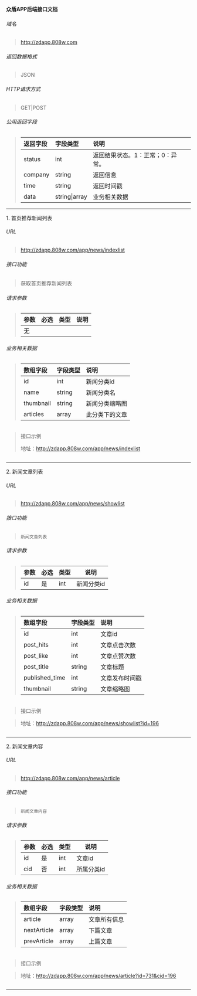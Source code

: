 **众盾APP后端接口文档**

###### 域名
> http://zdapp.808w.com

###### 返回数据格式
> JSON

###### HTTP请求方式
> GET|POST



###### 公用返回字段

> | 返回字段 | 字段类型      | 说明                             |
> | :------- | :------------ | :------------------------------- |
> | status   | int           | 返回结果状态。1：正常；0：异常。 |
> | company  | string        | 返回信息                         |
> | time     | string        | 返回时间戳                       |
> | data     | string\|array | 业务相关数据                     |



------



1\. 首页推荐新闻列表

###### URL 

> http://zdapp.808w.com/app/news/indexlist

###### 接口功能
> 获取首页推荐新闻列表

###### 请求参数
> | 参数 | 必选 | 类型 | 说明 |
> | :--- | :--- | :--- | ---- |
> | 无   |      |      |      |

###### 业务相关数据
> | 数组字段  | 字段类型 | 说明           |
> | :-------- | :------- | :------------- |
> | id        | int      | 新闻分类id     |
> | name      | string   | 新闻分类名     |
> | thumbnail | string   | 新闻分类缩略图 |
> | articles  | array    | 此分类下的文章 |

###### 



> 接口示例
>
> 地址：http://zdapp.808w.com/app/news/indexlist

``` javascript

```

------

2\. 新闻文章列表

###### URL 

> http://zdapp.808w.com/app/news/showlist

###### 接口功能

> ```
> 新闻文章列表
> ```

###### 请求参数

> | 参数 | 必选 | 类型 | 说明       |
> | :--- | :--- | :--- | ---------- |
> | id   | 是   | int  | 新闻分类id |

###### 业务相关数据

> | 数组字段       | 字段类型 | 说明           |
> | :------------- | :------- | :------------- |
> | id             | int      | 文章id         |
> | post_hits      | int      | 文章点击次数   |
> | post_like      | int      | 文章点赞次数   |
> | post_title     | string   | 文章标题       |
> | published_time | int      | 文章发布时间戳 |
> | thumbnail      | string   | 文章缩略图     |

###### 



> 接口示例

> 地址：http://zdapp.808w.com/app/news/showlist?id=196

``` javascript

```

------

2\. 新闻文章内容

###### URL 

> http://zdapp.808w.com/app/news/article

###### 接口功能

> ```
> 新闻文章内容
> ```

###### 请求参数

> | 参数 | 必选 | 类型 | 说明       |
> | :--- | :--- | :--- | ---------- |
> | id   | 是   | int  | 文章id     |
> | cid  | 否   | int  | 所属分类id |

###### 业务相关数据

> | 数组字段    | 字段类型 | 说明         |
> | :---------- | :------- | :----------- |
> | article     | array    | 文章所有信息 |
> | nextArticle | array    | 下篇文章     |
> | prevArticle | array    | 上篇文章     |

###### 

> 接口示例

> 地址：http://zdapp.808w.com/app/news/article?id=731&cid=196

```javascript

```

------